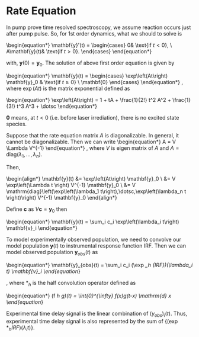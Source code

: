 # Rate Equation

In pump prove time resolved spectroscopy, we assume reaction occurs just after pump pulse. So, for 1st order dynamics, what we should to solve is

\begin{equation*}
\mathbf{y}'(t) = \begin{cases}
0& \text{if $t < 0$}, \\
A\mathbf{y}(t)& \text{if $t>0$}.
\end{cases}
\end{equation*}

with, $\mathbf{y}(0)=\mathbf{y}_0$. The solution of above first order equation is given by

\begin{equation*}
\mathbf{y}(t) = \begin{cases} 
\exp\left(At\right) \mathbf{y}_0 & \text{if $t\geq 0$} \\
\mathbf{0}
\end{cases}
\end{equation*}
, where $\exp\left(At\right)$ is the matrix exponential defined as 

\begin{equation*}
\exp\left(At\right) = 1 + tA + \frac{1}{2!} t^2 A^2 + \frac{1}{3!} t^3 A^3 + \dotsc
\end{equation*}

$\mathbf{0}$ means, at $t<0$ (i.e. before laser irrediation), there is no excited state species. 

Suppose that the rate equation matrix $A$ is diagonalizable. In general, it cannot be diagonalizable.
Then we can write 
\begin{equation*}
A = V \Lambda V^{-1}
\end{equation*}
, where $V$ is eigen matrix of $A$ and $\Lambda = \mathrm{diag}\left(\lambda_1,\dotsc,\lambda_n\right)$.

Then,

\begin{align*}
\mathbf{y}(t) &= \exp\left(At\right) \mathbf{y}_0 \\
&= V \exp\left(\Lambda t \right) V^{-1} \mathbf{y}_0 \\
&= V \mathrm{diag}\left(\exp\left(\lambda_1 t\right),\dotsc,\exp\left(\lambda_n t \right)\right) V^{-1} \mathbf{y}_0
\end{align*}

Define $\mathbf{c}$ as $V\mathbf{c} = \mathbf{y}_0$ then

\begin{equation*}
\mathbf{y}(t) = \sum_i c_i \exp\left(\lambda_i t\right) \mathbf{v}_i
\end{equation*}

To model experimentally observed population, we need to convolve our model population $\mathbf{y}(t)$ to instrumental response function $\mathrm{IRF}$.
Then we can model observed population $\mathbf{y}_{obs}(t)$ as

\begin{equation*}
\mathbf{y}_{obs}(t) = \sum_i c_i (\exp *_h {IRF})(\lambda_i t) \mathbf{v}_i
\end{equation*}

, where $*_h$ is the half convolution operator defined as

\begin{equation*}
(f *_h g)(t) = \int_{0}^{\infty} f(x)g(t-x) \mathrm{d} x
\end{equation*}

Experimental time delay signal is the linear combination of $(y_{obs})_i(t)$. Thus, experimental time delay signal is also represented by the sum of $\{(\exp*_h {IRF})(\lambda_i t)\}$.
